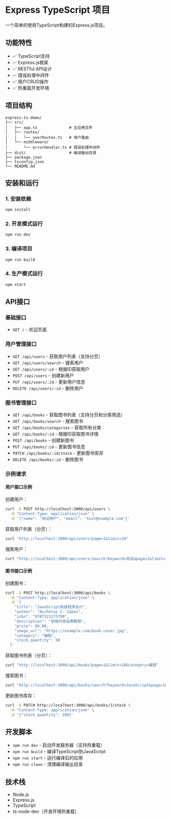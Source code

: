 # Express TypeScript 项目

一个简单的使用TypeScript构建的Express.js项目。

## 功能特性

- ✅ TypeScript支持
- ✅ Express.js框架
- ✅ RESTful API设计
- ✅ 错误处理中间件
- ✅ 用户CRUD操作
- ✅ 热重载开发环境

## 项目结构

```
express-ts-demo/
├── src/
│   ├── app.ts              # 主应用文件
│   ├── routes/
│   │   └── userRoutes.ts   # 用户路由
│   └── middleware/
│       └── errorHandler.ts # 错误处理中间件
├── dist/                   # 编译输出目录
├── package.json
├── tsconfig.json
└── README.md
```

## 安装和运行

### 1. 安装依赖
```bash
npm install
```

### 2. 开发模式运行
```bash
npm run dev
```

### 3. 编译项目
```bash
npm run build
```

### 4. 生产模式运行
```bash
npm start
```

## API接口

### 基础接口
- `GET /` - 欢迎页面

### 用户管理接口
- `GET /api/users` - 获取用户列表（支持分页）
- `GET /api/users/search` - 搜索用户
- `GET /api/users/:id` - 根据ID获取用户
- `POST /api/users` - 创建新用户
- `PUT /api/users/:id` - 更新用户信息
- `DELETE /api/users/:id` - 删除用户

### 图书管理接口
- `GET /api/books` - 获取图书列表（支持分页和分类筛选）
- `GET /api/books/search` - 搜索图书
- `GET /api/books/categories` - 获取所有分类
- `GET /api/books/:id` - 根据ID获取图书详情
- `POST /api/books` - 创建新图书
- `PUT /api/books/:id` - 更新图书信息
- `PATCH /api/books/:id/stock` - 更新图书库存
- `DELETE /api/books/:id` - 删除图书

### 示例请求

#### 用户接口示例

创建用户：
```bash
curl -X POST http://localhost:3000/api/users \
  -H "Content-Type: application/json" \
  -d '{"name": "测试用户", "email": "test@example.com"}'
```

获取用户列表（分页）：
```bash
curl "http://localhost:3000/api/users?page=1&limit=10"
```

搜索用户：
```bash
curl "http://localhost:3000/api/users/search?keyword=测试&page=1&limit=5"
```

#### 图书接口示例

创建图书：
```bash
curl -X POST http://localhost:3000/api/books \
  -H "Content-Type: application/json" \
  -d '{
    "title": "JavaScript高级程序设计",
    "author": "Nicholas C. Zakas",
    "isbn": "9787115275790",
    "description": "前端开发经典教程",
    "price": 99.00,
    "image_url": "https://example.com/book-cover.jpg",
    "category": "编程",
    "stock_quantity": 50
  }'
```

获取图书列表（分页）：
```bash
curl "http://localhost:3000/api/books?page=1&limit=10&category=编程"
```

搜索图书：
```bash
curl "http://localhost:3000/api/books/search?keyword=JavaScript&page=1&limit=5"
```

更新图书库存：
```bash
curl -X PATCH http://localhost:3000/api/books/1/stock \
  -H "Content-Type: application/json" \
  -d '{"stock_quantity": 100}'
```

## 开发脚本

- `npm run dev` - 启动开发服务器（支持热重载）
- `npm run build` - 编译TypeScript到JavaScript
- `npm run start` - 运行编译后的应用
- `npm run clean` - 清理编译输出目录

## 技术栈

- Node.js
- Express.js
- TypeScript
- ts-node-dev（开发环境热重载） 